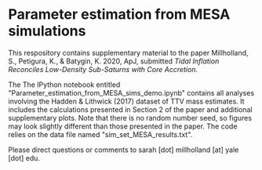 Parameter estimation from MESA simulations
==================================================

This respository contains supplementary material to the paper Millholland, S., Petigura, K., \& Batygin, K. 2020, ApJ, submitted <i> Tidal Inflation Reconciles Low-Density Sub-Saturns with Core Accretion. </i> 

The The IPython notebook entitled "Parameter_estimation_from_MESA_sims_demo.ipynb" contains all analyses involving the Hadden \& Lithwick (2017) dataset of TTV mass estimates. It includes the calculations presented in Section 2 of 
the paper and additional supplementary plots. Note that there is no random number seed, so figures may look slightly different than those presented in the paper. The code relies on the data file named 
"sim_set_MESA_results.txt".  <br />


Please direct questions or comments to sarah [dot] millholland [at] yale [dot] edu.
